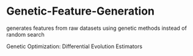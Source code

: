 # Genetic-Feature-Generation
generates features from raw datasets using genetic methods instead of random search

Genetic Optimization: Differential Evolution Estimators
